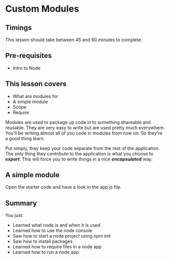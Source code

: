 # Custom Modules

## Timings

This lesson should take between 45 and 60 minutes to complete.

## Pre-requisites

* Intro to Node

## This lesson covers

* What are modules for
* A simple module
* Scope
* Require

Modules are used to package up code in to something shareable and reusable. They are very easy to write but are used pretty much everywhere. You'll be writing almost all of you code in modules from now on. So they're a good thing learn.

Put simply, they keep your code separate from the rest of the application. The only thing they contribute to the application is what you choose to ***export***. This will force you to write things in a nice ***encapsulated*** way.

## A simple module

Open the starter code and have a look in the app.js file.



 
## Summary

You just:

* Learned what node is and when it is used
* Learned how to use the node console
* Saw how to start a node project using npm init
* Saw how to install packages
* Learned how to require files in a node app
* Learned how to run a node app











 

















